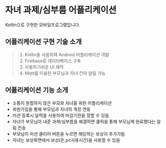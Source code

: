 # 자녀 과제/심부름 어플리케이션  
Kotlin으로 구현한 모바일프로그램입니다.

## 어플리케이션 구현 기술 소개
> 1. Kotlin을 사용하여 Android 어플리케이션 개발  
> 2. Firebase로 데이터베이스 구축
> 3. 사용하기쉬운 UI 제작  
> 4. Mqtt를 이용한 부모님과 자녀 간의 알림 가능

## 어플리케이션 기능 소개
* 소통이 원할하지 않은 부모와 자녀를 위한 어플리케이션
* 회원가입을 통해 부모님과 자녀의 계정 연동     
* 미션 등록시 달력을 사용하여 마감기한을 정할 수 있음
* 자녀가 부모님이 내준 과제/심부름을 해결하면 클릭을 통해 부모님께 완료했다는 알림 전송 
* 부모님이 미션 클리어 버튼을 누르면 해당하는 보상이 추가가됨
* 자녀는 보상화면에서 보상(돈,pc사용시간)을 사용할 수 있음
